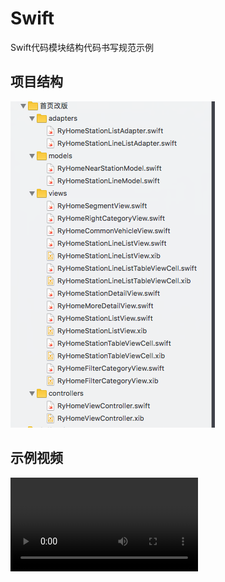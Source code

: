 # Swift
Swift代码模块结构代码书写规范示例

## 项目结构

![](resourses/test.png)

## 示例视频

![test.mp4](resourses/test.mp4)